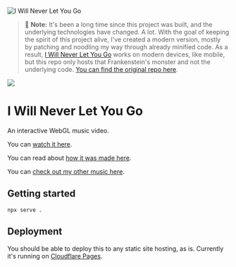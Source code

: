 ![I Will Never Let You Go](https://user-images.githubusercontent.com/449385/218269536-9ad50c4e-85f1-463c-923d-996ddd2e6686.svg)

> 🚨 **Note:** It's been a long time since this project was built, and the underlying technologies have changed. A lot. With the goal of keeping the spirit of this project alive, I've created a modern version, mostly by patching and noodling my way through already minified code. As a result, [I Will Never Let You Go](https://iwillneverletyougo.wearebrightly.com/) works on modern devices, like mobile, but this repo only hosts that Frankenstein's monster and not the underlying code. [You can find the original repo here](https://github.com/superhighfives/iwnlyg-archive).

![](http://files.wearebrightly.com.s3.amazonaws.com/iwnlyg/screen-tight.jpg)

# I Will Never Let You Go

An interactive WebGL music video.

You can [watch it here](https://iwillneverletyougo.wearebrightly.com/).

You can read about [how it was made here](https://medium.com/@superhighfives/making-a-music-video-f60757ceb4cf).

You can [check out my other music here](http://wearebrightly.com).

## Getting started

````
npx serve .
````

## Deployment

You should be able to deploy this to any static site hosting, as is. Currently it's running on [Cloudflare Pages](https://pages.cloudflare.com/).
